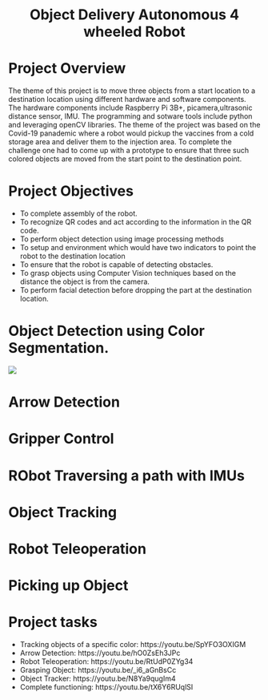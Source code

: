 <div align="center">
<h1>Object Delivery Autonomous 4 wheeled Robot</h1>
</div>

<h1> Project Overview </h1>
The theme of this project is to move three objects from a start location to a destination location using different hardware and software components. The hardware components include Raspberry Pi 3B+, picamera,ultrasonic distance sensor, IMU. The programming and sotware tools include python and leveraging openCV libraries. The theme of the project was based on the Covid-19 panademic where a robot would pickup the vaccines from a cold storage area and deliver them to the injection area. To complete the challenge one had to come up with a prototype to ensure that three such colored objects are moved from the start point to the destination point.

<h1>Project Objectives</h1>
<ul>
  <li>To complete assembly of the robot.
  <li>To recognize QR codes and act according to the information in the QR code.</li>
  <li>To perform object detection using image processing methods</li>
  <li>To setup and environment which would have two indicators to point the robot to the destination location</li>
  <li>To ensure that the robot is capable of detecting obstacles.</li>
  <li>To grasp objects using Computer Vision techniques based on the distance the object is from the camera.</li>
  <li>To perform facial detection before dropping the part at the destination location.</li>
</ul>

<h1>Object Detection using Color Segmentation.</h1>
<img src="https://github.com/jayesh68/Real-Time-Autnomous-Robot/blob/main/color_seg.gif"/>

<h1>Arrow Detection</h1>
<h1>Gripper Control</h1>
<h1>RObot Traversing a path with IMUs</h1>
<h1>Object Tracking</h1>
<h1>Robot Teleoperation</h1>
<h1>Picking up Object</h1>


<h1>Project tasks</h1>
<ul>
<li>Tracking objects of a specific color: https://youtu.be/SpYFO3OXIGM</li>
<li>Arrow Detection: https://youtu.be/hO0ZsEh3JPc</li>
<li>Robot Teleoperation: https://youtu.be/RtUdP0ZYg34</li>
<li>Grasping Object: https://youtu.be/_i6_aGnBsCc</li>
<li>Object Tracker: https://youtu.be/N8Ya9qugIm4</li>
<li>Complete functioning: https://youtu.be/tX6Y6RUqlSI</li>
</ul>
